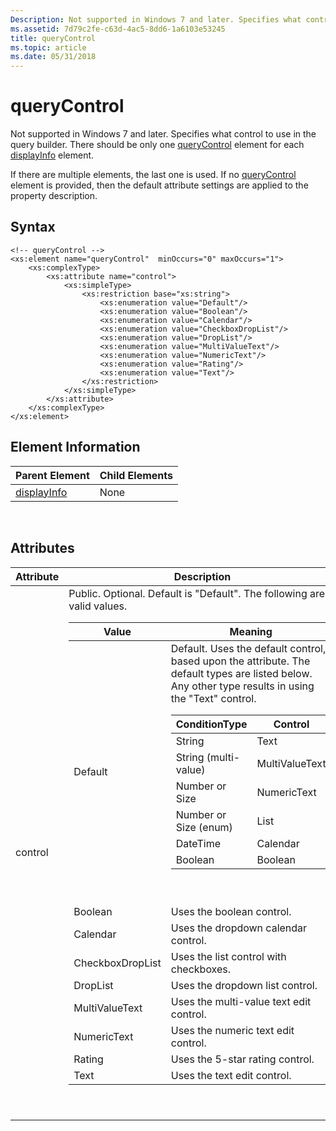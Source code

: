 ```yaml
---
Description: Not supported in Windows 7 and later. Specifies what control to use in the query builder.
ms.assetid: 7d79c2fe-c63d-4ac5-8dd6-1a6103e53245
title: queryControl
ms.topic: article
ms.date: 05/31/2018
---
```


# queryControl

Not supported in Windows 7 and later. Specifies what control to use in the query builder. There should be only one [queryControl]() element for each [displayInfo](./propdesc-schema-displayinfo.md) element.

If there are multiple elements, the last one is used. If no [queryControl]() element is provided, then the default attribute settings are applied to the property description.

## Syntax


```
<!-- queryControl -->
<xs:element name="queryControl"  minOccurs="0" maxOccurs="1">
    <xs:complexType>
        <xs:attribute name="control">
            <xs:simpleType>
                <xs:restriction base="xs:string">
                    <xs:enumeration value="Default"/>
                    <xs:enumeration value="Boolean"/>
                    <xs:enumeration value="Calendar"/>
                    <xs:enumeration value="CheckboxDropList"/>
                    <xs:enumeration value="DropList"/>
                    <xs:enumeration value="MultiValueText"/>
                    <xs:enumeration value="NumericText"/>
                    <xs:enumeration value="Rating"/>
                    <xs:enumeration value="Text"/>
                </xs:restriction>
            </xs:simpleType>
        </xs:attribute>
    </xs:complexType>
</xs:element>
```



## Element Information



| Parent Element                                   | Child Elements |
|--------------------------------------------------|----------------|
| [displayInfo](./propdesc-schema-displayinfo.md) | None           |



 

## Attributes



<table>
<colgroup>
<col style="width: 50%" />
<col style="width: 50%" />
</colgroup>
<thead>
<tr class="header">
<th>Attribute</th>
<th>Description</th>
</tr>
</thead>
<tbody>
<tr class="odd">
<td>control</td>
<td>Public. Optional. Default is &quot;Default&quot;. The following are valid values. 
<table>
<colgroup>
<col style="width: 50%" />
<col style="width: 50%" />
</colgroup>
<thead>
<tr class="header">
<th>Value</th>
<th>Meaning</th>
</tr>
</thead>
<tbody>
<tr class="odd">
<td>Default</td>
<td>Default. Uses the default control, based upon the <typeInfo type=&quot;&quot;> attribute. The default types are listed below. Any other type results in using the &quot;Text&quot; control. 
<table>
<thead>
<tr class="header">
<th>ConditionType</th>
<th>Control</th>
</tr>
</thead>
<tbody>
<tr class="odd">
<td>String</td>
<td>Text</td>
</tr>
<tr class="even">
<td>String (multi-value)</td>
<td>MultiValueText</td>
</tr>
<tr class="odd">
<td>Number or Size</td>
<td>NumericText</td>
</tr>
<tr class="even">
<td>Number or Size (enum)</td>
<td>List</td>
</tr>
<tr class="odd">
<td>DateTime</td>
<td>Calendar</td>
</tr>
<tr class="even">
<td>Boolean</td>
<td>Boolean</td>
</tr>
</tbody>
</table>

<p> </p></td>
</tr>
<tr class="even">
<td>Boolean</td>
<td>Uses the boolean control.</td>
</tr>
<tr class="odd">
<td>Calendar</td>
<td>Uses the dropdown calendar control.</td>
</tr>
<tr class="even">
<td>CheckboxDropList</td>
<td>Uses the list control with checkboxes.</td>
</tr>
<tr class="odd">
<td>DropList</td>
<td>Uses the dropdown list control.</td>
</tr>
<tr class="even">
<td>MultiValueText</td>
<td>Uses the multi-value text edit control.</td>
</tr>
<tr class="odd">
<td>NumericText</td>
<td>Uses the numeric text edit control.</td>
</tr>
<tr class="even">
<td>Rating</td>
<td>Uses the 5-star rating control.</td>
</tr>
<tr class="odd">
<td>Text</td>
<td>Uses the text edit control.</td>
</tr>
</tbody>
</table>

<p> </p></td>
</tr>
</tbody>
</table>



 

 

 